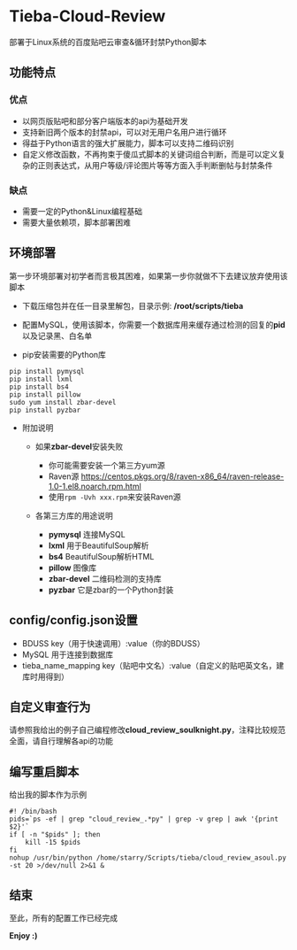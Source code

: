 # Tieba-Cloud-Review
部署于Linux系统的百度贴吧云审查&循环封禁Python脚本
## 功能特点
### 优点
+ 以网页版贴吧和部分客户端版本的api为基础开发
+ 支持新旧两个版本的封禁api，可以对无用户名用户进行循环
+ 得益于Python语言的强大扩展能力，脚本可以支持二维码识别
+ 自定义修改函数，不再拘束于傻瓜式脚本的关键词组合判断，而是可以定义复杂的正则表达式，从用户等级/评论图片等等方面入手判断删帖与封禁条件

### 缺点
- 需要一定的Python&Linux编程基础
- 需要大量依赖项，脚本部署困难

## 环境部署

第一步环境部署对初学者而言极其困难，如果第一步你就做不下去建议放弃使用该脚本

+ 下载压缩包并在任一目录里解包，目录示例: **/root/scripts/tieba**

+ 配置MySQL，使用该脚本，你需要一个数据库用来缓存通过检测的回复的**pid**以及记录黑、白名单
        
+ pip安装需要的Python库
```
pip install pymysql
pip install lxml
pip install bs4
pip install pillow
sudo yum install zbar-devel
pip install pyzbar
```
+ 附加说明

    + 如果**zbar-devel**安装失败
    
        + 你可能需要安装一个第三方yum源
        + Raven源 <https://centos.pkgs.org/8/raven-x86_64/raven-release-1.0-1.el8.noarch.rpm.html>
        + 使用```rpm -Uvh xxx.rpm```来安装Raven源
        
    + 各第三方库的用途说明
    
        + **pymysql** 连接MySQL
        + **lxml** 用于BeautifulSoup解析
        + **bs4** BeautifulSoup解析HTML
        + **pillow** 图像库
        + **zbar-devel** 二维码检测的支持库
        + **pyzbar** 它是zbar的一个Python封装
        
## config/config.json设置
+ BDUSS key（用于快速调用）:value（你的BDUSS）
+ MySQL 用于连接到数据库
+ tieba_name_mapping key（贴吧中文名）:value（自定义的贴吧英文名，建库时用得到）
    
## 自定义审查行为
请参照我给出的例子自己编程修改**cloud_review_soulknight.py**，注释比较规范全面，请自行理解各api的功能

## 编写重启脚本
给出我的脚本作为示例
```
#! /bin/bash
pids=`ps -ef | grep "cloud_review_.*py" | grep -v grep | awk '{print $2}'`
if [ -n "$pids" ]; then
    kill -15 $pids
fi
nohup /usr/bin/python /home/starry/Scripts/tieba/cloud_review_asoul.py -st 20 >/dev/null 2>&1 &
```

## 结束
至此，所有的配置工作已经完成

**Enjoy :)**
